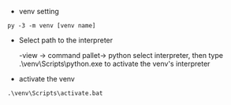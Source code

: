 * venv setting

```
py -3 -m venv [venv name]
```



* Select path to the interpreter

  -view -> command pallet-> python select interpreter, then type .\venv\Scripts\python.exe to activate the venv's interpreter



* activate the venv

```
.\venv\Scripts\activate.bat
```



